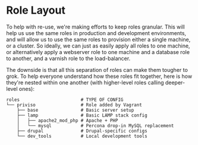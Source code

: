 Role Layout
===========

To help with re-use, we're making efforts to keep roles granular. This
will help us use the same roles in production and development
environments, and will allow us to use the same roles to provision
either a single machine, or a cluster. So ideally, we can just as
easily apply all roles to one machine, or alternatively apply a
webserver role to one machine and a database role to another, and a
varnish role to the load-balancer.

The downside is that all this separation of roles can make them tougher
to grok. To help everyone understand how these roles fit together, here
is how they're nested within one another (with higher-level roles
calling deeper-level ones):

    roles                       # TYPE OF CONFIG
    └── priviso                 # Role added by Vagrant
        ├── base                # Basic server setup
        ├── lamp                # Basic LAMP stack config
        │   ├── apache2_mod_php # Apache + PHP
        │   └── mysql           # Percona drop-in MySQL replacement
        ├── drupal              # Drupal-specific configs
        └── dev_tools           # Local development tools
